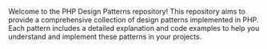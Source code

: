Welcome to the PHP Design Patterns repository! This repository aims to provide a comprehensive collection of design patterns implemented in PHP. Each pattern includes a detailed explanation and code examples to help you understand and implement these patterns in your projects.